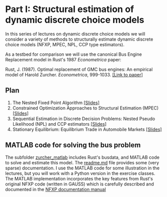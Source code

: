 # Part I: Structural estimation of dynamic discrete choice models

In this series of lectures on dynamic discrete choice models we will consider a variety of methods to structurally estimate dynamic discrete choice models (NFXP, MPEC, NPL, CCP type estimators). 

As a testbed for comparison we will use the canonical Bus Engine Replacement model in Rust's 1987 *Econometrica* paper:

Rust, J. (1987). Optimal replacement of GMC bus engines: An empirical model of Harold Zurcher. *Econometrica*, 999-1033. [[Link to paper]](https://editorialexpress.com/jrust/crest_lectures/zurcher.pdf)

## Plan
1. The Nested Fixed Point Algorithm [[Slides]](https://github.com/bschjerning/dp_uab/blob/main/1_dynamic_discrete_choice/1_nfxp.pdf)
1. Constrained Optimization Approaches to Structural Estimation (MPEC) [[Slides]](https://github.com/bschjerning/dp_uab/blob/main/1_dynamic_discrete_choice/2_mpec.pdf)
1. Sequential Estimation in Discrete Decision Problems: Nested Pseudo Likelihood (NPL) and CCP estimators [[Slides]](https://github.com/bschjerning/dp_uab/blob/main/1_dynamic_discrete_choice/3_npl.pdf)
1. Stationary Equilibrium: Equilibrium Trade in Automobile Markets [[Slides]](https://github.com/bschjerning/dp_uab/blob/main/1_dynamic_discrete_choice/4_eqbtrade.pdf)

## MATLAB code for solving the bus problem
The subfolder [zurcher_matlab](https://github.com/bschjerning/dp_uab/tree/main/1_dynamic_discrete_choice/zurcher_matlab) includes Rust's busdata, and MATLAB code to solve and estimate this model. The [readme.md](https://github.com/bschjerning/dp_uab/tree/main/1_dynamic_discrete_choice/zurcher_matlab#readme) file provides some (very sparse) documentation. I use the MATLAB code for some illustration in the lectures, but you will work with a Python version in the exercise classes. The MATLAB implementation incorporates the key features from Rust's original NFXP code (written in GAUSS) which is carefully described and documented in the [NFXP documentation manual](https://editorialexpress.com/jrust/nfxp.pdf) 
